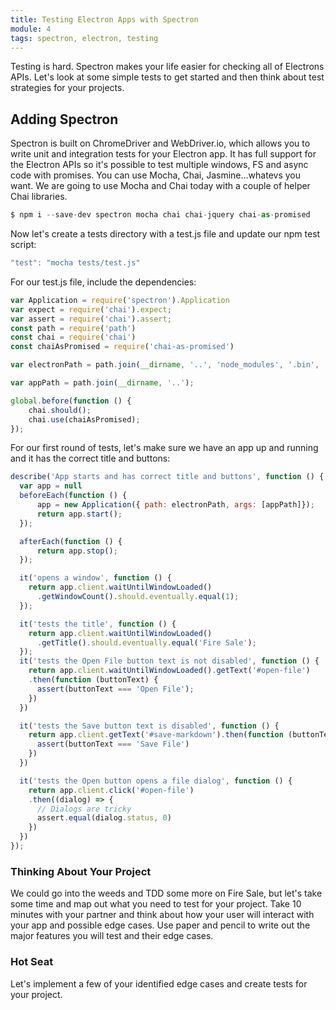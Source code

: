 ```yaml
---
title: Testing Electron Apps with Spectron
module: 4
tags: spectron, electron, testing
---
```


Testing is hard. Spectron makes your life easier for checking all of Electrons APIs. Let's look at some simple tests to get started and then think about test strategies for your projects.

## Adding Spectron

Spectron is built on ChromeDriver and WebDriver.io, which allows you to write unit and integration tests for your Electron app. It has full support for the Electron APIs so it's possible to test multiple windows, FS and async code with promises. You can use Mocha, Chai, Jasmine...whatevs you want. We are going to use Mocha and Chai today with a couple of helper Chai libraries.

```js
$ npm i --save-dev spectron mocha chai chai-jquery chai-as-promised
```

Now let's create a tests directory with a test.js file and update our npm test script:

```js
"test": "mocha tests/test.js"
```

For our test.js file, include the dependencies:

```js
var Application = require('spectron').Application
var expect = require('chai').expect;
var assert = require('chai').assert;
const path = require('path')
const chai = require('chai')
const chaiAsPromised = require('chai-as-promised')

var electronPath = path.join(__dirname, '..', 'node_modules', '.bin', 'electron');

var appPath = path.join(__dirname, '..');

global.before(function () {
    chai.should();
    chai.use(chaiAsPromised);
});
```

For our first round of tests, let's make sure we have an app up and running and it has the correct title and buttons:

```js
describe('App starts and has correct title and buttons', function () {
  var app = null
  beforeEach(function () {
      app = new Application({ path: electronPath, args: [appPath]});
      return app.start();
  });

  afterEach(function () {
      return app.stop();
  });

  it('opens a window', function () {
    return app.client.waitUntilWindowLoaded()
      .getWindowCount().should.eventually.equal(1);
  });

  it('tests the title', function () {
    return app.client.waitUntilWindowLoaded()
      .getTitle().should.eventually.equal('Fire Sale');
  });
  it('tests the Open File button text is not disabled', function () {
    return app.client.waitUntilWindowLoaded().getText('#open-file')
    .then(function (buttonText) {
      assert(buttonText === 'Open File');
    })
  })

  it('tests the Save button text is disabled', function () {
    return app.client.getText('#save-markdown').then(function (buttonText) {
      assert(buttonText === 'Save File')
    })
  })

  it('tests the Open button opens a file dialog', function () {
    return app.client.click('#open-file')
    .then((dialog) => {
      // Dialogs are tricky
      assert.equal(dialog.status, 0)
    })
  })
});
```

### Thinking About Your Project

We could go into the weeds and TDD some more on Fire Sale, but let's take some time and map out what you need to test for your project. Take 10 minutes with your partner and think about how your user will interact with your app and possible edge cases. Use paper and pencil to write out the major features you will test and their edge cases.

### Hot Seat

Let's implement a few of your identified edge cases and create tests for your project.
